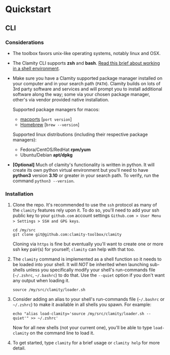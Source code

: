 # Quickstart

## CLI

### Considerations

- The toolbox favors unix-like operating systems, notably linux and OSX.

- The Clamity CLI supports **zsh** and **bash**. [Read this brief about working
  in a shell environment](docs/shell-environment.md).

- Make sure you have a Clamity supported package manager installed on your
  computer and in your search path (`PATH`). Clamity builds on lots of 3rd party
  software and services and will prompt you to install additional software along
  the way; some via your chosen package manager, other's via vendor provided
  native installation.

  Supported package managers for macos:

  - [macports](https://macports.org) [`port version`]
  - [Homebrew](https://brew.sh) [`brew --version`]

  Supported linux distributions (including their respective package managers):

  - Fedora/CentOS/RedHat **rpm/yum**
  - Ubuntu/Debian **apt/dpkg**

- **[Optional]** Much of clamity's functionality is written in python. It will
  create its own python virtual environment but you'll need to have **python3**
  version **3.10** or greater in your search path. To verify, run the command
  `python3 --version`.

### Installation

1. Clone the repo. It's recommended to use the `ssh` protocol as many of the
   `clamity` features rely upon it. To do so, you'll need to add your ssh public
   key to your `github.com` account settings `Github.com > User Menu > Settings > SSH and GPG keys`.

   ```
   cd /my/src
   git clone git@github.com:clamity-toolbox/clamity
   ```

   Cloning via `https` is fine but eventually you'll want to create one or more
   ssh key pair(s) for yourself; `clamity` can help with that too.

1. The `clamity` command is implemented as a shell function so it needs to be
   loaded into your shell. It will _NOT_ be inherited when launching sub-shells
   unless you specifically modify your shell's run-commands file (`~/.zshrc`,
   `~/.bashrc`) to do that. Use the `--quiet` option if you don't want any
   output when loading it.

   ```
   source /my/src/clamity/loader.sh
   ```

1. Consider adding an alias to your shell's run-commands file (`~/.bashrc` or
   `~/.zshrc`) to make it available in all shells you spawn. For example:

   ```
   echo "alias load-clamity='source /my/src/clamity/loader.sh --quiet'" >> ~/.zshrc'
   ```

   Now for all new shells (not your current one), you'll be able to type
   `load-clamity` on the command line to load it.

1. To get started, type `clamity` for a brief usage or `clamity help` for more
   detail.
